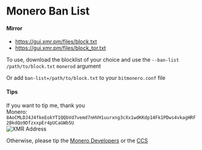 # Monero Ban List

#### Mirror
* https://gui.xmr.pm/files/block.txt
* https://gui.xmr.pm/files/block_tor.txt

To use, download the blocklist of your choice and use the `--ban-list /path/to/block.txt` `monerod` argument

Or add `ban-list=/path/to/block.txt` to your `bitmonero.conf` file

#### Tips
If you want to tip me, thank you  
Monero: `8AoCMLDJ4J4fkeEokYT1QQbVd7vemd7nHVH1uurxng3cXx1wdKKdp14Fk1PDws4vkagHRF2BkdQo9DfzxxpEr4pUCaGWb5U`  
![XMR Address](https://api.qrserver.com/v1/create-qr-code/?data=8AoCMLDJ4J4fkeEokYT1QQbVd7vemd7nHVH1uurxng3cXx1wdKKdp14Fk1PDws4vkagHRF2BkdQo9DfzxxpEr4pUCaGWb5U&amp;size=150x150 "8AoCMLDJ4J4fkeEokYT1QQbVd7vemd7nHVH1uurxng3cXx1wdKKdp14Fk1PDws4vkagHRF2BkdQo9DfzxxpEr4pUCaGWb5U")

Otherwise, please tip the [Monero Developers](https://github.com/monero-project/monero#supporting-the-project) or the [CCS](https://ccs.getmonero.org/donate/)
